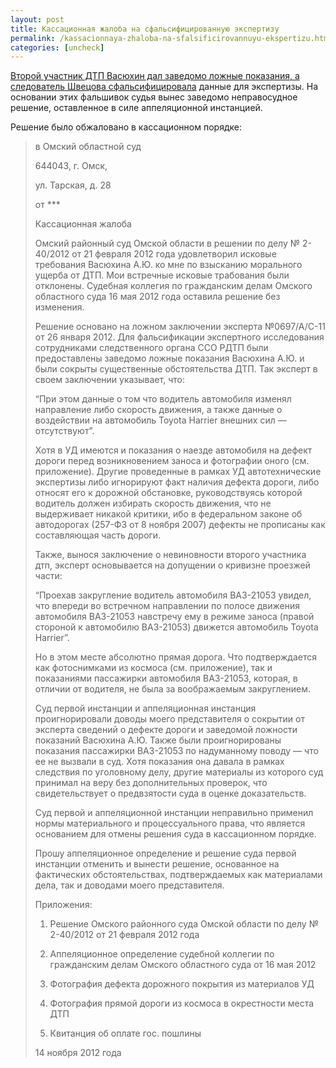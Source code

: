 ```yaml
---
layout: post
title: Кассационная жалоба на сфальсифицированную экспертизу
permalink: /kassacionnaya-zhaloba-na-sfalsificirovannuyu-ekspertizu.html
categories: [uncheck]
---
```



<a href="/kak-falsificiruyutsya-ekspertizy.html">Второй участник ДТП Васюхин дал заведомо ложные показания, а следователь Швецова сфальсифицировала</a> данные для экспертизы. На основании этих фальшивок судья вынес заведомо неправосудное решение, оставленное в силе аппеляционной инстанцией.

Решение было обжаловано в кассационном порядке:

<blockquote>

в Омский областной суд

644043, г. Омск,

ул. Тарская, д. 28


от ***


Кассационная жалоба


Омский районный суд Омской области в решении по делу № 2-40/2012 от 21 февраля 2012 года удовлетворил исковые требования Васюхина А.Ю. ко мне по взысканию морального ущерба от ДТП. Мои встречные исковые трабования были отклонены. Судебная коллегия по гражданским делам Омского областного суда 16 мая 2012 года оставила решение без изменения.


Решение основано на ложном заключении эксперта №0697/А/С-11 от 26 января 2012. Для фальсификации экспертного исследования сотрудниками следственного органа ССО РДТП были предоставлены заведомо ложные показания Васюхина А.Ю. и были сокрыты существенные обстоятельства ДТП. Так эксперт в своем заключении указывает, что:


“При этом данные о том что водитель автомобиля изменял направление либо скорость движения, а также данные о воздействии на автомобиль Toyota Harrier внешних сил — отсутствуют”.


Хотя в УД имеются и показания о наезде автомобиля на дефект дороги перед возникновением заноса и фотографии оного (см. приложение). Другие проведенные в рамках УД автотехнические экспертизы либо игнорируют факт наличия дефекта дороги, либо относят его к дорожной обстановке, руководствуясь которой водитель должен избирать скорость движения, что не выдерживает никакой критики, ибо в федеральном законе об автодорогах (257-ФЗ от 8 ноября 2007) дефекты не прописаны как составляющая часть дороги.


Также, вынося заключение о невиновности второго участника дтп, эксперт основывается на допущении о кривизне проезжей части:


“Проехав закругление водитель автомобиля ВАЗ-21053 увидел, что впереди во встречном направлении по полосе движения автомобиля ВАЗ-21053 навстречу ему в режиме заноса (правой стороной к автомобилю ВАЗ-21053) движется автомобиль Toyota Harrier”.


Но в этом месте абсолютно прямая дорога. Что подтверждается как фотоснимками из космоса (см. приложение), так и показаниями пассажирки автомобиля ВАЗ-21053, которая, в отличии от водителя, не была за воображаемым закруглением.


Суд первой инстанции и аппеляционная инстанция проигнорировали доводы моего представителя о сокрытии от эксперта сведений о дефекте дороги и заведомой ложности показаний Васюхина А.Ю. Также были проигнорированы показания пассажирки ВАЗ-21053 по надуманному поводу &#8212; что ее не вызвали в суд. Хотя показания она давала в рамках следствия по уголовному делу, другие материалы из которого суд принимал на веру без дополнительных проверок, что свидетельствует о предвзятости суда в оценке доказательств.


Суд первой и аппеляционной инстанции неправильно применил нормы материального и процессуального права, что является основанием для отмены решения суда в кассационном порядке. 


Прошу аппеляционное определение и решение суда первой инстанции отменить и вынести решение, основанное на фактических обстоятельствах, подтверждаемых как материалами дела, так и доводами моего представителя.


Приложения:

1. Решение Омского районного суда Омской области по делу № 2-40/2012 от 21 февраля 2012 года

2. Аппеляционное определение судебной коллегии по гражданским делам Омского областного суда от 16 мая 2012

3. Фотография дефекта дорожного покрытия из материалов УД

4. Фотография прямой дороги из космоса в окрестности места ДТП

5. Квитанция об оплате гос. пошлины


14 ноября 2012 года

</blockquote>
